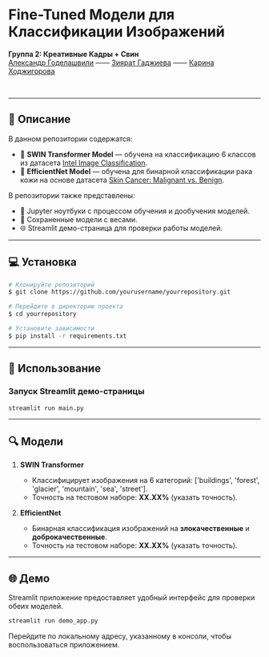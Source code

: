 # Fine-Tuned Модели для Классификации Изображений

**Группа 2: Креативные Кадры + Свин** <br/>
[Александр Годелашвили](https://github.com/tumpaksewu) ——
[Зиярат Гаджиева](https://github.com/Ziiarat) ——
[Карина Ходжигорова](https://github.com/KarinaKhod)

<br/>


---

## 📖 Описание
В данном репозитории содержатся:
- 🎯 **SWIN Transformer Model** — обучена на классификацию 6 классов из датасета [Intel Image Classification](https://www.kaggle.com/datasets/puneet6060/intel-image-classification/data).
- 🔬 **EfficientNet Model** — обучена для бинарной классификации рака кожи на основе датасета [Skin Cancer: Malignant vs. Benign](https://www.kaggle.com/datasets/fanconic/skin-cancer-malignant-vs-benign?select=train).

В репозитории также представлены:
- 📒 Jupyter ноутбуки с процессом обучения и дообучения моделей.
- 💾 Сохраненные модели с весами.
- 🌐 Streamlit демо-страница для проверки работы моделей.

---

## 💻 Установка
```bash
# Клонируйте репозиторий
$ git clone https://github.com/yourusername/yourrepository.git

# Перейдите в директорию проекта
$ cd yourrepository

# Установите зависимости
$ pip install -r requirements.txt
```

---

## 🚀 Использование
### Запуск Streamlit демо-страницы
```bash
streamlit run main.py
```

---

## 🔍 Модели
1. **SWIN Transformer**
   - Классифицирует изображения на 6 категорий: ['buildings', 'forest', 'glacier', 'mountain', 'sea', 'street'].
   - Точность на тестовом наборе: **XX.XX%** (указать точность).

2. **EfficientNet**
   - Бинарная классификация изображений на **злокачественные** и **доброкачественные**.
   - Точность на тестовом наборе: **XX.XX%** (указать точность).

---

## 🌐 Демо
Streamlit приложение предоставляет удобный интерфейс для проверки обеих моделей.

```bash
streamlit run demo_app.py
```

Перейдите по локальному адресу, указанному в консоли, чтобы воспользоваться приложением.


